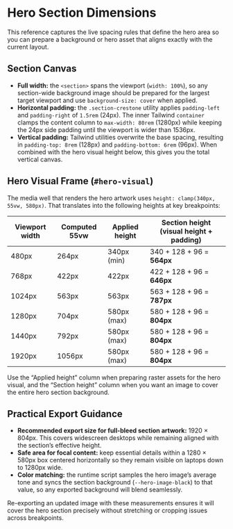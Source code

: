 # Hero Section Dimensions

This reference captures the live spacing rules that define the hero area so you can prepare a background or hero asset that aligns exactly with the current layout.

## Section Canvas
- **Full width:** the `<section>` spans the viewport (`width: 100%`), so any section-wide background image should be prepared for the largest target viewport and use `background-size: cover` when applied.
- **Horizontal padding:** the `.section-crestone` utility applies `padding-left` and `padding-right` of `1.5rem` (24px). The inner Tailwind `container` clamps the content column to `max-width: 80rem` (1280px) while keeping the 24px side padding until the viewport is wider than 1536px.
- **Vertical padding:** Tailwind utilities overwrite the base spacing, resulting in `padding-top: 8rem` (128px) and `padding-bottom: 6rem` (96px). When combined with the hero visual height below, this gives you the total vertical canvas.

## Hero Visual Frame (`#hero-visual`)
The media well that renders the hero artwork uses `height: clamp(340px, 55vw, 580px)`. That translates into the following heights at key breakpoints:

| Viewport width | Computed 55vw | Applied height | Section height (visual height + padding) |
| -------------- | ------------- | -------------- | ---------------------------------------- |
| 480px          | 264px         | 340px (min)    | 340 + 128 + 96 = **564px**               |
| 768px          | 422px         | 422px          | 422 + 128 + 96 = **646px**               |
| 1024px         | 563px         | 563px          | 563 + 128 + 96 = **787px**               |
| 1280px         | 704px         | 580px (max)    | 580 + 128 + 96 = **804px**               |
| 1440px         | 792px         | 580px (max)    | 580 + 128 + 96 = **804px**               |
| 1920px         | 1056px        | 580px (max)    | 580 + 128 + 96 = **804px**               |

Use the “Applied height” column when preparing raster assets for the hero visual, and the “Section height” column when you want an image to cover the entire hero section background.

## Practical Export Guidance
- **Recommended export size for full-bleed section artwork:** 1920 × 804px. This covers widescreen desktops while remaining aligned with the section’s effective height.
- **Safe area for focal content:** keep essential details within a 1280 × 580px box centered horizontally so they remain visible on laptops down to 1280px wide.
- **Color matching:** the runtime script samples the hero image’s average tone and syncs the section background (`--hero-image-black`) to that value, so any exported background will blend seamlessly.

Re-exporting an updated image with these measurements ensures it will cover the hero section precisely without stretching or cropping issues across breakpoints.
